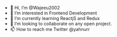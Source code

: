 - 👋 Hi, I’m @Wajeeu2002
- 👀 I’m interested in Frontend Development 
- 🌱 I’m currently learning ReactjS and Redux
- 💞️ I’m looking to collaborate on any open project.
- 📫 How to reach me Twitter @yahnurr

<!---
Wajeeu2002/Wajeeu2002 is a ✨ special ✨ repository because its `README.md` (this file) appears on your GitHub profile.
You can click the Preview link to take a look at your changes.
--->
